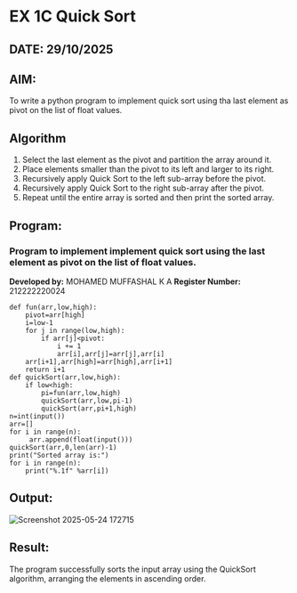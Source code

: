 # EX 1C Quick Sort
## DATE: 29/10/2025
## AIM:
To write a python program to implement quick sort using tha last element as pivot on the list of float values.

## Algorithm
1. Select the last element as the pivot and partition the array around it.
2. Place elements smaller than the pivot to its left and larger to its right.
3. Recursively apply Quick Sort to the left sub-array before the pivot.
4. Recursively apply Quick Sort to the right sub-array after the pivot. 
5. Repeat until the entire array is sorted and then print the sorted array.   

## Program:

### Program to implement implement quick sort using the last element as pivot on the list of float values.
**Developed by:** MOHAMED MUFFASHAL K A
**Register Number:** 212222220024
```
def fun(arr,low,high):
    pivot=arr[high]
    i=low-1
    for j in range(low,high):
        if arr[j]<pivot:
            i += 1
            arr[i],arr[j]=arr[j],arr[i]
    arr[i+1],arr[high]=arr[high],arr[i+1]
    return i+1
def quickSort(arr,low,high):
    if low<high:
        pi=fun(arr,low,high)
        quickSort(arr,low,pi-1)
        quickSort(arr,pi+1,high)
n=int(input())
arr=[]
for i in range(n):
     arr.append(float(input())) 
quickSort(arr,0,len(arr)-1)
print("Sorted array is:")
for i in range(n):
    print("%.1f" %arr[i])
```
## Output:
![Screenshot 2025-05-24 172715](https://github.com/user-attachments/assets/b78926e9-edd1-41f3-9f5e-96669af82150)

## Result:
The program successfully sorts the input array using the QuickSort algorithm, arranging the elements in ascending order.
